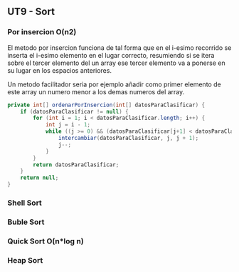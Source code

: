## UT9 - Sort

### Por insercion O(n2)

El metodo por insercion funciona de tal forma que en el i-esimo recorrido se inserta el i-esimo elemento en el lugar correcto, resumiendo si se itera sobre el tercer elemento del un array ese tercer elemento va a ponerse en su lugar en los espacios anteriores.

Un metodo facilitador seria por ejemplo añadir como primer elemento de este array un numero menor a los demas numeros del array.

```java
private int[] ordenarPorInsercion(int[] datosParaClasificar) {
	if (datosParaClasificar != null) {
		for (int i = 1; i < datosParaClasificar.length; i++) {
			int j = i - 1;
			while ((j >= 0) && (datosParaClasificar[j+1] < datosParaClasificar[j])) {
				intercambiar(datosParaClasificar, j, j + 1);
				j--;
			}
		}
		return datosParaClasificar;
	}
	return null;
}
```

### Shell Sort

### Buble Sort

### Quick Sort O(n*log n)

### Heap Sort
